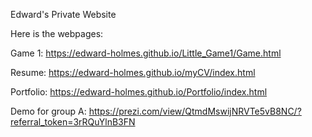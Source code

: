 Edward's Private Website

Here is the webpages:

Game 1: <https://edward-holmes.github.io/Little_Game1/Game.html>

Resume: <https://edward-holmes.github.io/myCV/index.html>

Portfolio: <https://edward-holmes.github.io/Portfolio/index.html>

Demo for group A: <https://prezi.com/view/QtmdMswijNRVTe5vB8NC/?referral_token=3rRQuYlnB3FN>
